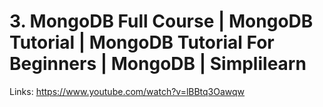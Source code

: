 # 3. MongoDB Full Course | MongoDB Tutorial | MongoDB Tutorial For Beginners | MongoDB | Simplilearn

Links: https://www.youtube.com/watch?v=lBBtq3Oawqw